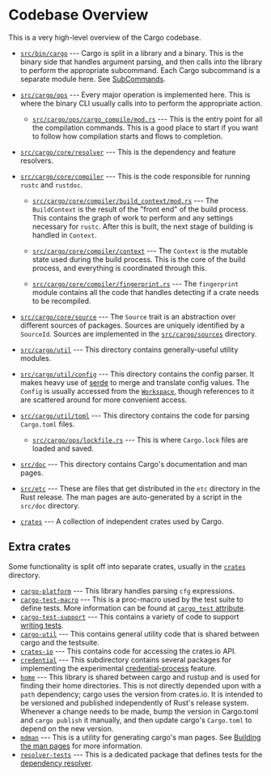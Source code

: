 # Codebase Overview

This is a very high-level overview of the Cargo codebase.

* [`src/bin/cargo`](https://github.com/rust-lang/cargo/tree/master/src/bin/cargo)
  --- Cargo is split in a library and a binary. This is the binary side that
  handles argument parsing, and then calls into the library to perform the
  appropriate subcommand. Each Cargo subcommand is a separate module here. See
  [SubCommands](subcommands.md).

* [`src/cargo/ops`](https://github.com/rust-lang/cargo/tree/master/src/cargo/ops)
  --- Every major operation is implemented here. This is where the binary CLI
  usually calls into to perform the appropriate action.

    * [`src/cargo/ops/cargo_compile/mod.rs`](https://github.com/rust-lang/cargo/blob/master/src/cargo/ops/cargo_compile/mod.rs)
      --- This is the entry point for all the compilation commands. This is a
      good place to start if you want to follow how compilation starts and
      flows to completion.

* [`src/cargo/core/resolver`](https://github.com/rust-lang/cargo/tree/master/src/cargo/core/resolver)
  --- This is the dependency and feature resolvers.

* [`src/cargo/core/compiler`](https://github.com/rust-lang/cargo/tree/master/src/cargo/core/compiler)
  --- This is the code responsible for running `rustc` and `rustdoc`.

    * [`src/cargo/core/compiler/build_context/mod.rs`](https://github.com/rust-lang/cargo/blob/master/src/cargo/core/compiler/build_context/mod.rs)
      --- The `BuildContext` is the result of the "front end" of the build
      process. This contains the graph of work to perform and any settings
      necessary for `rustc`. After this is built, the next stage of building
      is handled in `Context`.

    * [`src/cargo/core/compiler/context`](https://github.com/rust-lang/cargo/blob/master/src/cargo/core/compiler/context/mod.rs)
      --- The `Context` is the mutable state used during the build process. This
      is the core of the build process, and everything is coordinated through
      this.

    * [`src/cargo/core/compiler/fingerprint.rs`](https://github.com/rust-lang/cargo/blob/master/src/cargo/core/compiler/fingerprint.rs)
      --- The `fingerprint` module contains all the code that handles detecting
      if a crate needs to be recompiled.

* [`src/cargo/core/source`](https://github.com/rust-lang/cargo/tree/master/src/cargo/core/source)
  --- The `Source` trait is an abstraction over different sources of packages.
  Sources are uniquely identified by a `SourceId`. Sources are implemented in
  the
  [`src/cargo/sources`](https://github.com/rust-lang/cargo/tree/master/src/cargo/sources)
  directory.

* [`src/cargo/util`](https://github.com/rust-lang/cargo/tree/master/src/cargo/util)
  --- This directory contains generally-useful utility modules.

* [`src/cargo/util/config`](https://github.com/rust-lang/cargo/tree/master/src/cargo/util/config)
  --- This directory contains the config parser. It makes heavy use of
  [serde](https://serde.rs/) to merge and translate config values. The
  `Config` is usually accessed from the
  [`Workspace`](https://github.com/rust-lang/cargo/blob/master/src/cargo/core/workspace.rs),
  though references to it are scattered around for more convenient access.

* [`src/cargo/util/toml`](https://github.com/rust-lang/cargo/tree/master/src/cargo/util/toml)
  --- This directory contains the code for parsing `Cargo.toml` files.

    * [`src/cargo/ops/lockfile.rs`](https://github.com/rust-lang/cargo/blob/master/src/cargo/ops/lockfile.rs)
      --- This is where `Cargo.lock` files are loaded and saved.

* [`src/doc`](https://github.com/rust-lang/cargo/tree/master/src/doc)
  --- This directory contains Cargo's documentation and man pages.

* [`src/etc`](https://github.com/rust-lang/cargo/tree/master/src/etc)
  --- These are files that get distributed in the `etc` directory in the Rust release.
  The man pages are auto-generated by a script in the `src/doc` directory.

* [`crates`](https://github.com/rust-lang/cargo/tree/master/crates)
  --- A collection of independent crates used by Cargo.

## Extra crates

Some functionality is split off into separate crates, usually in the
[`crates`](https://github.com/rust-lang/cargo/tree/master/crates) directory.

* [`cargo-platform`](https://github.com/rust-lang/cargo/tree/master/crates/cargo-platform)
  --- This library handles parsing `cfg` expressions.
* [`cargo-test-macro`](https://github.com/rust-lang/cargo/tree/master/crates/cargo-test-macro)
  --- This is a proc-macro used by the test suite to define tests. More
  information can be found at [`cargo_test`
  attribute](../tests/writing.md#cargo_test-attribute).
* [`cargo-test-support`](https://github.com/rust-lang/cargo/tree/master/crates/cargo-test-support)
  --- This contains a variety of code to support [writing
  tests](../tests/writing.md).
* [`cargo-util`](https://github.com/rust-lang/cargo/tree/master/crates/cargo-util)
  --- This contains general utility code that is shared between cargo and the
  testsuite.
* [`crates-io`](https://github.com/rust-lang/cargo/tree/master/crates/crates-io)
  --- This contains code for accessing the crates.io API.
* [`credential`](https://github.com/rust-lang/cargo/tree/master/crates/credential)
  --- This subdirectory contains several packages for implementing the
  experimental
  [credential-process](https://doc.rust-lang.org/nightly/cargo/reference/unstable.html#credential-process)
  feature.
* [`home`](https://github.com/rust-lang/cargo/tree/master/crates/home) --- This library is shared between cargo and rustup and is used for finding their home directories.
  This is not directly depended upon with a `path` dependency; cargo uses the version from crates.io.
  It is intended to be versioned and published independently of Rust's release system.
  Whenever a change needs to be made, bump the version in Cargo.toml and `cargo publish` it manually, and then update cargo's `Cargo.toml` to depend on the new version.
* [`mdman`](https://github.com/rust-lang/cargo/tree/master/crates/mdman)
  --- This is a utility for generating cargo's man pages. See [Building the man
  pages](https://github.com/rust-lang/cargo/tree/master/src/doc#building-the-man-pages)
  for more information.
* [`resolver-tests`](https://github.com/rust-lang/cargo/tree/master/crates/resolver-tests)
  --- This is a dedicated package that defines tests for the [dependency
  resolver](../architecture/packages.md#resolver).
